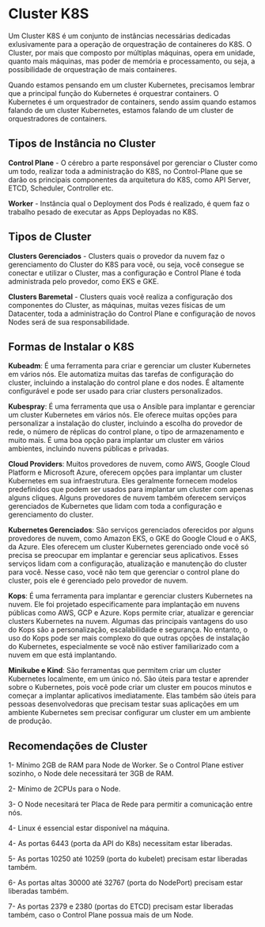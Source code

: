 # Cluster K8S

Um Cluster K8S é um conjunto de instâncias necessárias dedicadas exlusivamente para a operação de orquestração de containeres do K8S.
O Cluster, por mais que composto por múltiplas máquinas, opera em unidade, quanto mais máquinas, mas poder de memória e processamento, ou seja, a possibilidade de orquestração de mais containeres.

Quando estamos pensando em um cluster Kubernetes, precisamos lembrar que a principal função do Kubernetes é orquestrar containers. O Kubernetes é um orquestrador de containers, sendo assim quando estamos falando de um cluster Kubernetes, estamos falando de um cluster de orquestradores de containers.

## Tipos de Instância no Cluster

**Control Plane** - O cérebro a parte responsável por gerenciar o Cluster como um todo, realizar toda a administração do K8S, no Control-Plane que se darão os principais componentes da arquitetura do K8S, como API Server, ETCD, Scheduler, Controller etc.

**Worker** - Instância qual o Deployment dos Pods é realizado, é quem faz o trabalho pesado de executar as Apps Deployadas no K8S.

## Tipos de Cluster

**Clusters Gerenciados** - Clusters quais o provedor da nuvem faz o gerenciamento do Cluster do K8S para você, ou seja, você consegue se conectar e utilizar o Cluster, mas a configuração e Control Plane é toda administrada pelo provedor, como EKS e GKE.

**Clusters Baremetal** - Clusters quais você realiza a configuração dos componentes do Cluster, as máquinas, muitas vezes físicas de um Datacenter, toda a administração do Control Plane e configuração de novos Nodes será de sua responsabilidade.

## Formas de Instalar o K8S

**Kubeadm**: É uma ferramenta para criar e gerenciar um cluster Kubernetes em vários nós. Ele automatiza muitas das tarefas de configuração do cluster, incluindo a instalação do control plane e dos nodes. É altamente configurável e pode ser usado para criar clusters personalizados.

**Kubespray**: É uma ferramenta que usa o Ansible para implantar e gerenciar um cluster Kubernetes em vários nós. Ele oferece muitas opções para personalizar a instalação do cluster, incluindo a escolha do provedor de rede, o número de réplicas do control plane, o tipo de armazenamento e muito mais. É uma boa opção para implantar um cluster em vários ambientes, incluindo nuvens públicas e privadas.

**Cloud Providers**: Muitos provedores de nuvem, como AWS, Google Cloud Platform e Microsoft Azure, oferecem opções para implantar um cluster Kubernetes em sua infraestrutura. Eles geralmente fornecem modelos predefinidos que podem ser usados para implantar um cluster com apenas alguns cliques. Alguns provedores de nuvem também oferecem serviços gerenciados de Kubernetes que lidam com toda a configuração e gerenciamento do cluster.

**Kubernetes Gerenciados**: São serviços gerenciados oferecidos por alguns provedores de nuvem, como Amazon EKS, o GKE do Google Cloud e o AKS, da Azure. Eles oferecem um cluster Kubernetes gerenciado onde você só precisa se preocupar em implantar e gerenciar seus aplicativos. Esses serviços lidam com a configuração, atualização e manutenção do cluster para você. Nesse caso, você não tem que gerenciar o control plane do cluster, pois ele é gerenciado pelo provedor de nuvem.

**Kops**: É uma ferramenta para implantar e gerenciar clusters Kubernetes na nuvem. Ele foi projetado especificamente para implantação em nuvens públicas como AWS, GCP e Azure. Kops permite criar, atualizar e gerenciar clusters Kubernetes na nuvem. Algumas das principais vantagens do uso do Kops são a personalização, escalabilidade e segurança. No entanto, o uso do Kops pode ser mais complexo do que outras opções de instalação do Kubernetes, especialmente se você não estiver familiarizado com a nuvem em que está implantando.

**Minikube e Kind**: São ferramentas que permitem criar um cluster Kubernetes localmente, em um único nó. São úteis para testar e aprender sobre o Kubernetes, pois você pode criar um cluster em poucos minutos e começar a implantar aplicativos imediatamente. Elas também são úteis para pessoas desenvolvedoras que precisam testar suas aplicações em um ambiente Kubernetes sem precisar configurar um cluster em um ambiente de produção.

## Recomendações de Cluster

1- Mínimo 2GB de RAM para Node de Worker. Se o Control Plane estiver sozinho, o Node dele necessitará ter 3GB de RAM.

2- Mínimo de 2CPUs para o Node.

3- O Node necesitará ter Placa de Rede para permitir a comunicação entre nós.

4- Linux é essencial estar disponível na máquina.

4- As portas 6443 (porta da API do K8s) necessitam estar liberadas.

5- As portas 10250 até 10259 (porta do kubelet) precisam estar liberadas também.

6- As portas altas 30000 até 32767 (porta do NodePort) precisam estar liberadas também.

7- As portas 2379 e 2380 (portas do ETCD) precisam estar liberadas também, caso o Control Plane possua mais de um Node.
